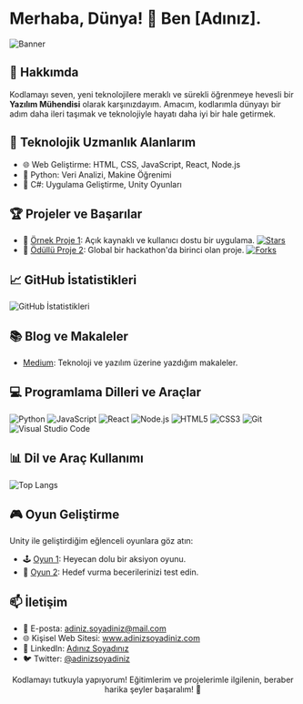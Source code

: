 <!-- Profil Başlık ve Başlangıç Logosu -->
# Merhaba, Dünya! 👋 Ben [Adınız].

![Banner](https://github.com/adinizsoyadiniz/adinizsoyadiniz/blob/main/banner.png)

<!-- Profil Tanıtım ve Slogan -->
## 🚀 Hakkımda
Kodlamayı seven, yeni teknolojilere meraklı ve sürekli öğrenmeye hevesli bir **Yazılım Mühendisi** olarak karşınızdayım. Amacım, kodlarımla dünyayı bir adım daha ileri taşımak ve teknolojiyle hayatı daha iyi bir hale getirmek.

## 💼 Teknolojik Uzmanlık Alanlarım
- 🌐 Web Geliştirme: HTML, CSS, JavaScript, React, Node.js
- 🐍 Python: Veri Analizi, Makine Öğrenimi
- 🚀 C#: Uygulama Geliştirme, Unity Oyunları

## 🏆 Projeler ve Başarılar
- 🥇 [Örnek Proje 1](https://github.com/adinizsoyadiniz/proje-1): Açık kaynaklı ve kullanıcı dostu bir uygulama. [![Stars](https://img.shields.io/github/stars/adinizsoyadiniz/proje-1)](https://github.com/adinizsoyadiniz/proje-1/stargazers)
- 🏅 [Ödüllü Proje 2](https://github.com/adinizsoyadiniz/proje-2): Global bir hackathon'da birinci olan proje. [![Forks](https://img.shields.io/github/forks/adinizsoyadiniz/proje-2)](https://github.com/adinizsoyadiniz/proje-2/network/members)

## 📈 GitHub İstatistikleri
![GitHub İstatistikleri](https://github-readme-stats.vercel.app/api?username=adinizsoyadiniz&show_icons=true&theme=radical)

## 📚 Blog ve Makaleler
- [Medium](https://medium.com/@adinizsoyadiniz): Teknoloji ve yazılım üzerine yazdığım makaleler.

<!-- 💻 Programlama Dilleri ve Araçlar -->
## 💻 Programlama Dilleri ve Araçlar
![Python](https://img.shields.io/badge/-Python-3776AB?style=flat&logo=python&logoColor=white)
![JavaScript](https://img.shields.io/badge/-JavaScript-F7DF1E?style=flat&logo=javascript&logoColor=black)
![React](https://img.shields.io/badge/-React-61DAFB?style=flat&logo=react&logoColor=black)
![Node.js](https://img.shields.io/badge/-Node.js-339933?style=flat&logo=node.js&logoColor=white)
![HTML5](https://img.shields.io/badge/-HTML5-E34F26?style=flat&logo=html5&logoColor=white)
![CSS3](https://img.shields.io/badge/-CSS3-1572B6?style=flat&logo=css3&logoColor=white)
![Git](https://img.shields.io/badge/-Git-F05032?style=flat&logo=git&logoColor=white)
![Visual Studio Code](https://img.shields.io/badge/-Visual%20Studio%20Code-007ACC?style=flat&logo=visual-studio-code&logoColor=white)

<!-- 📊 Dil ve Araç Kullanımı -->
## 📊 Dil ve Araç Kullanımı
![Top Langs](https://github-readme-stats.vercel.app/api/top-langs/?username=adinizsoyadiniz&layout=compact&theme=radical)

<!-- 🎮 Oyun Geliştirme -->
## 🎮 Oyun Geliştirme
Unity ile geliştirdiğim eğlenceli oyunlara göz atın:
- 🕹️ [Oyun 1](https://github.com/adinizsoyadiniz/oyun-1): Heyecan dolu bir aksiyon oyunu.
- 🎯 [Oyun 2](https://github.com/adinizsoyadiniz/oyun-2): Hedef vurma becerilerinizi test edin.

<!-- 📫 İletişim -->
## 📫 İletişim
- 📧 E-posta: adiniz.soyadiniz@mail.com
- 🌐 Kişisel Web Sitesi: www.adinizsoyadiniz.com
- 📱 LinkedIn: [Adınız Soyadınız](https://www.linkedin.com/in/adiniz-soyadiniz/)
- 🐦 Twitter: [@adinizsoyadiniz](https://twitter.com/adinizsoyadiniz)

<!-- Footer -->
<p align="center">Kodlamayı tutkuyla yapıyorum! Eğitimlerim ve projelerimle ilgilenin, beraber harika şeyler başaralım! 🚀</p>
